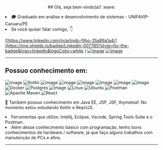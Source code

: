 <p align="center"> ## Olá, seja bem-vindo(a)!  :wave:  </p> <!--
<h5><p align="center">Você é o visitante numero:</p></h5>
<h5><p align="center">you is visitor number:</p></h5>
<h5><p align="center">  <img alingn="center" src="https://profile-counter.glitch.me/SeuPerfildoGitHub/count.svg" /></p></h5>-->


<li>🎓 Graduado em análise e desenvolvimento de sistemas - UNIFAVIP-Caruaru/PE
<br>


<li>Se você quiser falar comigo, 👇

<a href="https://www.linkedin.com/in/arlindo-filho-35a89a1a4/"> ![https://www.linkedin.com/in/arlindo-filho-35a89a1a4/](https://img.shields.io/badge/LinkedIn-0077B5?style=for-the-badge&logo=linkedin&logoColor=white
)</a>
<a href="https://api.whatsapp.com/send?phone=5581992870704&text=Oi%2C%20eu%20venho%20do%20git.">
![image](https://img.shields.io/badge/WhatsApp-25D366?style=for-the-badge&logo=whatsapp&logoColor=white
)</a>
<a href="https://www.instagram.com/afilho_/">![image](https://img.shields.io/badge/Instagram-E4405F?style=for-the-badge&logo=instagram&logoColor=white
)</a>
<br>
<hr/>
 
## Possuo conhecimento em:
 ![image](https://img.shields.io/badge/Java-ED8B00?style=for-the-badge&logo=java&logoColor=white
)
 ![Kotlin](https://img.shields.io/badge/kotlin-%237F52FF.svg?style=for-the-badge&logo=kotlin&logoColor=white)
 ![image](https://img.shields.io/badge/C-00599C?style=for-the-badge&logo=c&logoColor=white
)
 ![image](https://img.shields.io/badge/HTML5-E34F26?style=for-the-badge&logo=html5&logoColor=white
)
 ![image](https://img.shields.io/badge/CSS3-1572B6?style=for-the-badge&logo=css3&logoColor=white
)
 ![image](https://img.shields.io/badge/Bootstrap-563D7C?style=for-the-badge&logo=bootstrap&logoColor=white
)
 ![image](https://img.shields.io/badge/MySQL-00000F?style=for-the-badge&logo=mysql&logoColor=white
)
![image](https://img.shields.io/badge/Spring-6DB33F?style=for-the-badge&logo=spring&logoColor=white
 )
![Docker](https://img.shields.io/badge/docker-%230db7ed.svg?style=for-the-badge&logo=docker&logoColor=white
 )
![Postgres](https://img.shields.io/badge/postgres-%23316192.svg?style=for-the-badge&logo=postgresql&logoColor=white
 )
![image](https://img.shields.io/badge/jQuery-0769AD?style=for-the-badge&logo=jquery&logoColor=white)
 ![Linux](https://img.shields.io/badge/Linux-FCC624?style=for-the-badge&logo=linux&logoColor=black)
 ![Ubuntu](https://img.shields.io/badge/Ubuntu-E95420?style=for-the-badge&logo=ubuntu&logoColor=white)
  ![Postman](https://img.shields.io/badge/Postman-FF6C37?style=for-the-badge&logo=postman&logoColor=white)
 ![Apache Maven](https://img.shields.io/badge/Apache%20Maven-C71A36?style=for-the-badge&logo=Apache%20Maven&logoColor=white)
![React](https://img.shields.io/badge/react-%2320232a.svg?style=for-the-badge&logo=react&logoColor=%2361DAFB)
 
 
👷 Também possuo conhecimento em  Java EE, JSP, JSF, thymeleaf. No momento estou estudando Kotlin e ReactJS.


<li>Ferramentas que utilizo: Intellij, Eclipse, Vscode, Spring Tools Suite e o Postman.

<li>Além desse conhecimento básico com programação, tenho bons conhecimentos de hardware / software, já que faço alguns trabalhos com manutenção de PCs e afins.

<hr>

